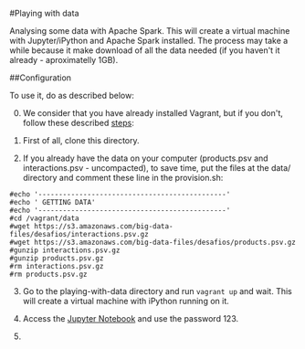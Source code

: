 #Playing with data

Analysing some data with Apache Spark. This will create a virtual machine with Jupyter/iPython and Apache Spark installed. The process may take a while because it make download of all the data needed (if you  haven't it already - aproximatelly 1GB). 

##Configuration

To use it, do as described below:

0. We consider that you have already installed Vagrant, but if you don't, follow these described [steps](https://www.vagrantup.com/docs/installation/):

1. First of all, clone this directory.

2. If you already have the data on your computer (products.psv and interactions.psv - uncompacted), to save time, put the files at the data/ directory and comment these line in the provision.sh:

```
#echo '----------------------------------------------'
#echo ' GETTING DATA'
#echo '----------------------------------------------'
#cd /vagrant/data
#wget https://s3.amazonaws.com/big-data-files/desafios/interactions.psv.gz
#wget https://s3.amazonaws.com/big-data-files/desafios/products.psv.gz
#gunzip interactions.psv.gz
#gunzip products.psv.gz
#rm interactions.psv.gz
#rm products.psv.gz
```

3. Go to the playing-with-data directory and run `vagrant up` and wait. This will create a virtual machine with iPython running on it.

4. Access the [Jupyter Notebook](http://192.168.33.10:8888) and use the password 123.

5. 

